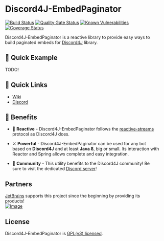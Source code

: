 # Discord4J-EmbedPaginator
[![Build Status](https://api.travis-ci.org/Kaysoro/Discord4J-EmbedPaginator.svg)](https://travis-ci.org/Kaysoro/Discord4J-EmbedPaginator) 
[![Quality Gate Status](https://sonarcloud.io/api/project_badges/measure?project=com.github.kaysoro.discord4j%3Aembedpaginator&metric=alert_status)](https://sonarcloud.io/dashboard?id=com.github.kaysoro.kaellybot%3Aportal)
[![Known Vulnerabilities](https://snyk.io/test/github/kaysoro/Discord4J-EmbedPaginator/badge.svg?targetFile=pom.xml)](https://snyk.io/test/github/kaysoro/Discord4J-EmbedPaginator?targetFile=pom.xml)
[![Coverage Status](https://coveralls.io/repos/github/Kaysoro/Discord4J-EmbedPaginator/badge.svg)](https://coveralls.io/github/Kaysoro/Discord4J-EmbedPaginator)  

Discord4J-EmbedPaginator is a reactive library to provide easy ways to build paginated embeds for [Discord4J](https://discord4j.com/) library.  

## 🏃 Quick Example
TODO!  

## 🔗 Quick Links

* [Wiki](https://github.com/Kaysoro/Discord4J-EmbedPaginator/wiki)
* [Discord](https://discord.gg/CyJCFDk)

## 💎 Benefits

* 🚀 **Reactive** - Discord4J-EmbedPaginator follows the [reactive-streams](http://www.reactive-streams.org/) protocol as Discord4J does.  

* ⚔️ **Powerful** - Discord4J-EmbedPaginator can be used for any bot based on **Discord4J** and at least **Java 8**, big or small. Its interaction with Reactor and Spring allows complete and easy integration.

* 🏫 **Community** - This utility benefits to the Discord4J community! Be sure to visit the dedicated [Discord server](https://discord.gg/NxGAeCY)!

## Partners  
[JetBrains](https://www.jetbrains.com/?from=KaellyBot) supports this project since the beginning by providing its products!  
[![Image](https://upload.wikimedia.org/wikipedia/commons/thumb/1/1a/JetBrains_Logo_2016.svg/100px-JetBrains_Logo_2016.svg.png)](https://www.jetbrains.com/?from=KaellyBot)  

## License  
Discord4J-EmbedPaginator is [GPL(v3) licensed](./LICENSE).